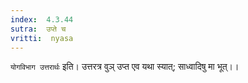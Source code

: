 ```yaml
---
index:  4.3.44
sutra:  उप्ते च
vritti:  nyasa
---
```


`योगविभाग उत्तरार्थः` इति। उत्तरत्र वुञ् उप्त एव यथा स्यात्; साध्वादिषु मा भूत्।।

